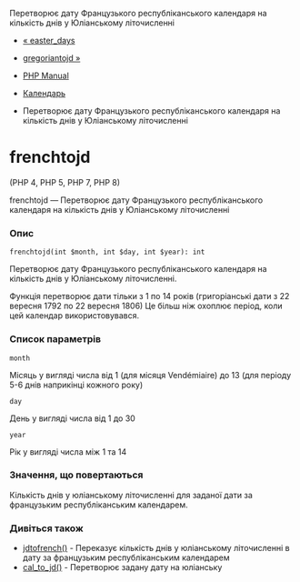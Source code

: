 Перетворює дату Французького республіканського календаря на кількість днів у Юліанському літочисленні

-   [« easter\_days](function.easter-days.html)
    
-   [gregoriantojd »](function.gregoriantojd.html)
    
-   [PHP Manual](index.html)
    
-   [Календарь](ref.calendar.html)
    
-   Перетворює дату Французького республіканського календаря на кількість днів у Юліанському літочисленні
    

# frenchtojd

(PHP 4, PHP 5, PHP 7, PHP 8)

frenchtojd — Перетворює дату Французького республіканського календаря на кількість днів у Юліанському літочисленні

### Опис

```methodsynopsis
frenchtojd(int $month, int $day, int $year): int
```

Перетворює дату Французького республіканського календаря на кількість днів у Юліанському літочисленні.

Функція перетворює дати тільки з 1 по 14 років (григоріанські дати з 22 вересня 1792 по 22 вересня 1806) Це більш ніж охоплює період, коли цей календар використовувався.

### Список параметрів

`month`

Місяць у вигляді числа від 1 (для місяця Vendémiaire) до 13 (для періоду 5-6 днів наприкінці кожного року)

`day`

День у вигляді числа від 1 до 30

`year`

Рік у вигляді числа між 1 та 14

### Значення, що повертаються

Кількість днів у юліанському літочисленні для заданої дати за французьким республіканським календарем.

### Дивіться також

-   [jdtofrench()](function.jdtofrench.html) - Переказує кількість днів у юліанському літочисленні в дату за французьким республіканським календарем
-   [cal\_to\_jd()](function.cal-to-jd.html) - Перетворює задану дату на юліанську